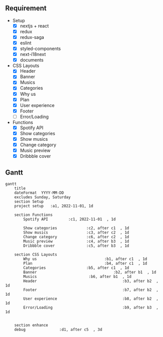 ## Requirement

-  Setup
    - [X] nextjs + react
    - [X] redux
    - [X] redux-saga
    - [X] eslint
    - [X] styled-components
    - [X] next-i18next
    - [X] documents

- CSS Layouts
    - [X] Header
    - [X] Banner
    - [X] Musics
    - [X] Categories
    - [X] Why us
    - [X] Plan
    - [X] User experience
    - [X] Footer
    - [ ] Error/Loading

- Functions
    - [X] Spotify API
    - [X] Show categories
    - [X] Show musics
    - [X] Change category
    - [X] Music preview
    - [X] Dribbble cover

## Gantt

```mermaid
gantt
    title  
    dateFormat  YYYY-MM-DD
    excludes Sunday, Saturday
    section Setup
    project setup   :a1, 2022-11-01, 1d

    section Functions
        Spotify API         :c1, 2022-11-01  , 1d

        Show categories             :c2, after c1  , 1d
        Show musics                 :c3, after c2  , 1d
        Change category             :c6, after c2  , 1d
        Music preview               :c4, after b3  , 1d
        Dribbble cover              :c5, after b3  , 1d

    section CSS Layouts
        Why us                              :b1, after c1  , 1d
        Plan                                :b4, after c1  , 1d
        Categories                  :b5, after c1  , 1d
        Banner                                  :b2, after b1  , 1d
        Musics                       :b6, after b1  , 1d
        Header                                      :b3, after b2  , 1d
        Footer                                      :b7, after b2  , 1d
        User experience                             :b8, after b2  , 1d
        Error/Loading                               :b9, after b3  , 1d


    section enhance
    debug               :d1, after c5  , 3d

```
